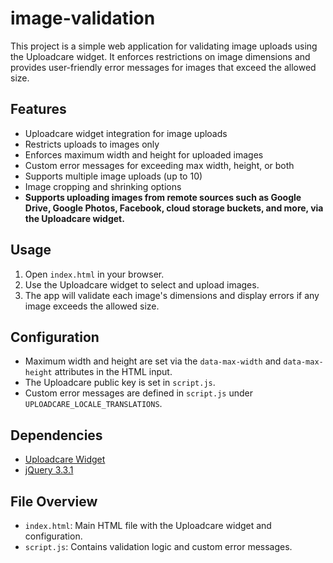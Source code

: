 # image-validation

This project is a simple web application for validating image uploads using the Uploadcare widget. It enforces restrictions on image dimensions and provides user-friendly error messages for images that exceed the allowed size.

## Features
- Uploadcare widget integration for image uploads
- Restricts uploads to images only
- Enforces maximum width and height for uploaded images
- Custom error messages for exceeding max width, height, or both
- Supports multiple image uploads (up to 10)
- Image cropping and shrinking options
- **Supports uploading images from remote sources such as Google Drive, Google Photos, Facebook, cloud storage buckets, and more, via the Uploadcare widget.**

## Usage
1. Open `index.html` in your browser.
2. Use the Uploadcare widget to select and upload images.
3. The app will validate each image's dimensions and display errors if any image exceeds the allowed size.

## Configuration
- Maximum width and height are set via the `data-max-width` and `data-max-height` attributes in the HTML input.
- The Uploadcare public key is set in `script.js`.
- Custom error messages are defined in `script.js` under `UPLOADCARE_LOCALE_TRANSLATIONS`.

## Dependencies
- [Uploadcare Widget](https://uploadcare.com/docs/uploads/widget/)
- [jQuery 3.3.1](https://jquery.com/)

## File Overview
- `index.html`: Main HTML file with the Uploadcare widget and configuration.
- `script.js`: Contains validation logic and custom error messages.


